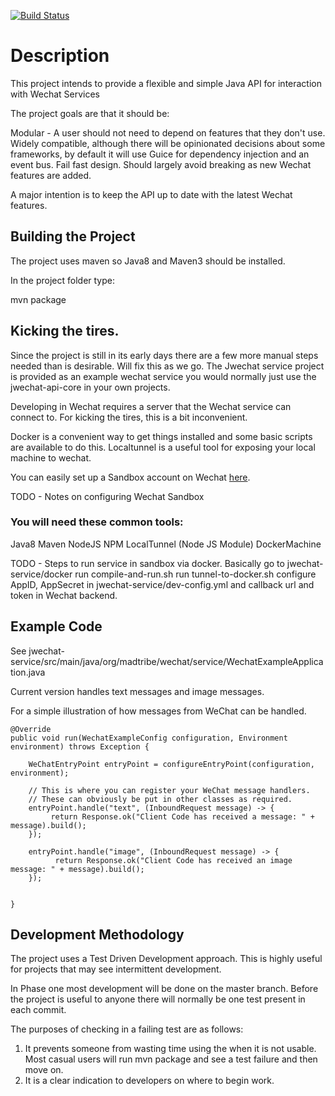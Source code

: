 [![Build Status](https://travis-ci.org/MadTribe/jwechat-parent.svg?branch=master)](https://travis-ci.org/MadTribe/jwechat-parent)
# Description

This project intends to provide a flexible and simple Java API for interaction with Wechat Services

The project goals are that it should be:

Modular - A user should not need to depend on features that they don't use.
Widely compatible, although there will be opinionated decisions about some frameworks, by default it will use Guice for dependency injection and an event bus.
Fail fast design.
Should largely avoid breaking as new Wechat features are added.

A major intention is to keep the API up to date with the latest Wechat features.


## Building the Project
The project uses maven so Java8 and Maven3 should  be installed.

In the project folder type:

mvn package

## Kicking the tires.
Since the project is still in its early days there are a few more manual steps needed than is desirable. Will fix this as we go.
The Jwechat service project is provided as an example wechat service you would normally just use the jwechat-api-core in your own projects.

Developing in Wechat requires a server that the Wechat service can connect to. For kicking the tires, this is a bit inconvenient.

Docker is a convenient way to get things installed and some basic scripts are available to do this.
Localtunnel is a useful tool for exposing your local machine to wechat.

You can easily set up a Sandbox account on Wechat [here](http://mp.weixin.qq.com/debug/cgi-bin/sandbox?t=sandbox/login).

TODO - Notes on configuring Wechat Sandbox

### You will need these common tools:
Java8
Maven
NodeJS
NPM
LocalTunnel (Node JS Module)
DockerMachine

TODO - Steps to run service in sandbox via docker.
Basically go to jwechat-service/docker
run compile-and-run.sh
run tunnel-to-docker.sh
configure AppID, AppSecret in jwechat-service/dev-config.yml and callback url and token in Wechat backend.


## Example Code

See jwechat-service/src/main/java/org/madtribe/wechat/service/WechatExampleApplication.java

Current version handles text messages and image messages. 

For a simple illustration of how messages from WeChat can be handled.


	@Override
	public void run(WechatExampleConfig configuration, Environment environment) throws Exception {
	
	    WeChatEntryPoint entryPoint = configureEntryPoint(configuration, environment);
	
	    // This is where you can register your WeChat message handlers.
	    // These can obviously be put in other classes as required.
	    entryPoint.handle("text", (InboundRequest message) -> {
	         return Response.ok("Client Code has received a message: " + message).build();
	    });
	    
		entryPoint.handle("image", (InboundRequest message) -> {
        	  return Response.ok("Client Code has received an image message: " + message).build();
        });
	
	
	}






## Development Methodology
The project uses a Test Driven Development approach. This is highly useful for projects that may see intermittent development.

In Phase one  most development will be done on the master branch.
Before the project is useful to anyone there will normally be one test present in each commit.

The purposes of checking in a failing test are as follows:
1. It prevents someone from wasting time using the when it is not usable. Most casual users will run mvn package and see a test failure and then move on.
2. It is a clear indication to developers on where to begin work.
